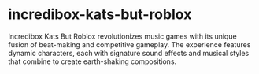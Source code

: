# incredibox-kats-but-roblox
Incredibox Kats But Roblox revolutionizes music games with its unique fusion of beat-making and competitive gameplay. The experience features dynamic characters, each with signature sound effects and musical styles that combine to create earth-shaking compositions.
